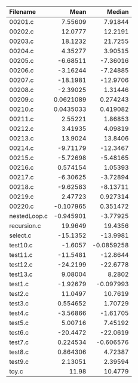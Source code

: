 | Filename     |        Mean |      Median |
|:-------------|------------:|------------:|
| 00201.c      |   7.55609   |   7.91844   |
| 00202.c      |  12.0777    |  12.2191    |
| 00203.c      |  18.1232    |  21.7255    |
| 00204.c      |   4.35277   |   3.90515   |
| 00205.c      |  -6.68511   |  -7.36016   |
| 00206.c      |  -3.16244   |  -7.24885   |
| 00207.c      | -18.1981    | -12.9706    |
| 00208.c      |  -2.39025   |   1.31446   |
| 00209.c      |   0.0621089 |   0.274243  |
| 00210.c      |   0.0435033 |   0.419082  |
| 00211.c      |   2.55221   |   1.86853   |
| 00212.c      |   3.41935   |   4.09819   |
| 00213.c      |  13.9024    |  13.8406    |
| 00214.c      |  -9.71179   | -12.3467    |
| 00215.c      |  -5.72698   |  -5.48165   |
| 00216.c      |   0.574154  |   1.05393   |
| 00217.c      |  -6.30625   |  -3.72894   |
| 00218.c      |  -9.62583   |  -8.13711   |
| 00219.c      |   2.47723   |   0.927314  |
| 00220.c      |  -0.107965  |   0.351472  |
| nestedLoop.c |  -0.945901  |  -3.77925   |
| recursion.c  |  19.9649    |  19.4356    |
| select.c     | -15.1352    | -13.9981    |
| test10.c     |  -1.6057    |  -0.0859258 |
| test11.c     | -11.5481    | -12.8644    |
| test12.c     | -24.2199    | -22.6778    |
| test13.c     |   9.08004   |   8.2802    |
| test1.c      |  -1.92679   |  -0.097993  |
| test2.c      |  11.0497    |  10.7619    |
| test3.c      |   0.554652  |   1.70729   |
| test4.c      |  -3.56866   |  -1.61705   |
| test5.c      |   5.00716   |   7.45192   |
| test6.c      | -20.4472    | -22.0619    |
| test7.c      |   0.224534  |  -0.606576  |
| test8.c      |   0.864306  |   4.72387   |
| test9.c      |   2.13051   |   2.39594   |
| toy.c        |  11.98      |  10.4779    |
